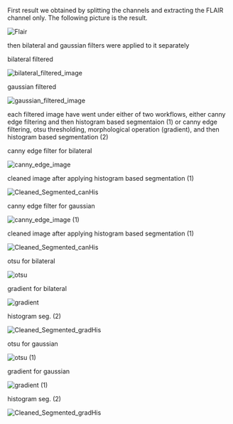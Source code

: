 First result we obtained by splitting the channels and extracting the FLAIR channel only. The following picture is the result.

![Flair](https://github.com/user-attachments/assets/45e22606-2eb5-4ec5-a974-f0e6c2bc1601)

then bilateral and gaussian filters were applied to it separately

bilateral filtered 

![bilateral_filtered_image](https://github.com/user-attachments/assets/7ba54a1a-1d26-42a8-a563-ec7ff60cda9e)

gaussian filtered

![gaussian_filtered_image](https://github.com/user-attachments/assets/c52ac61a-9434-4c37-9d60-7a43b33a66b9)

each filtered image have went under either of two workflows, either canny edge filtering and then histogram based segmentaion (1) or canny edge filtering, otsu thresholding, morphological operation (gradient), and then histogram based segmentation (2)

canny edge filter for bilateral

![canny_edge_image](https://github.com/user-attachments/assets/b5e9353b-0bd3-4d21-b3da-e0cf48f74a50)

cleaned image after applying histogram based segmentation (1)

![Cleaned_Segmented_canHis](https://github.com/user-attachments/assets/52673ab6-145f-4132-a128-14c27a647c06)

canny edge filter for gaussian

![canny_edge_image (1)](https://github.com/user-attachments/assets/4d91b79d-4b5e-4473-a870-157f77e3b0b0)

cleaned image after applying histogram based segmentation (1)

![Cleaned_Segmented_canHis](https://github.com/user-attachments/assets/566fe673-22bb-44b9-8846-70521b968a3b)

otsu for bilateral

![otsu](https://github.com/user-attachments/assets/6062160b-bedd-46a3-aece-6ca77b07921a)

gradient for bilateral

![gradient](https://github.com/user-attachments/assets/b10bcecd-f9c8-4798-a5db-27fb4ab6b971)

histogram seg. (2)

![Cleaned_Segmented_gradHis](https://github.com/user-attachments/assets/912caa05-9f2b-4e56-a6ea-c5c7b677306b)

otsu for gaussian

![otsu (1)](https://github.com/user-attachments/assets/eec4ecff-924b-4c0a-bca1-be1a8735119a)

gradient for gaussian

![gradient (1)](https://github.com/user-attachments/assets/8fe03462-d06f-4600-90b0-3ec217497988)

histogram seg. (2)

![Cleaned_Segmented_gradHis](https://github.com/user-attachments/assets/26ea5c5a-2ba9-41f0-8d5e-fe433ff6070b)

